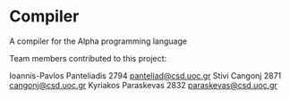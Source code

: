 # Compiler
A compiler for the Alpha programming language

Team members contributed to this project:

Ioannis-Pavlos Panteliadis 	2794 panteliad@csd.uoc.gr
Stivi Cangonj			2871 cangonj@csd.uoc.gr
Kyriakos Paraskevas		2832 paraskevas@csd.uoc.gr
